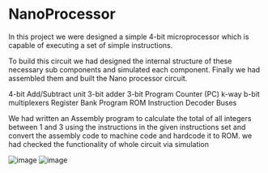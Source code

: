 # NanoProcessor
In this project we were designed a simple 4-bit microprocessor which is capable of executing a set of simple instructions.

To build this circuit we had designed the internal structure of these necessary sub components and simulated each component. Finally we had assembled them and built the Nano processor circuit.

4-bit Add/Subtract unit
3-bit adder
3-bit Program Counter (PC)
k-way b-bit multiplexers 
Register Bank
Program ROM
Instruction Decoder
Buses

We had written an Assembly program to calculate the total of all integers between 1 and 3 using the instructions in the given instructions set and convert the assembly code to machine code and hardcode it to ROM.
we had checked the functionality of whole circuit via simulation 

![image](https://github.com/sathu2000/NanoProcessor/assets/120351542/81040e80-4259-4f41-ba41-e58da015249f)
![image](https://github.com/sathu2000/NanoProcessor/assets/120351542/4ea2ed4a-772d-4cb0-b6cf-d5e8218569fe)

